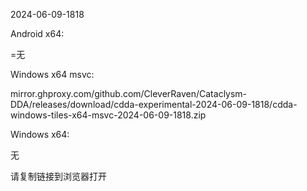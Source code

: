 2024-06-09-1818

Android x64:

=无

Windows x64 msvc:

mirror.ghproxy.com/github.com/CleverRaven/Cataclysm-DDA/releases/download/cdda-experimental-2024-06-09-1818/cdda-windows-tiles-x64-msvc-2024-06-09-1818.zip

Windows x64:

无

请复制链接到浏览器打开

